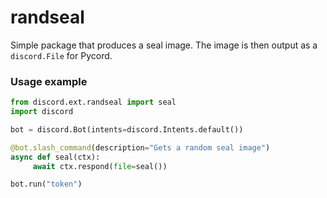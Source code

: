 # randseal
Simple package that produces a seal image. The image is then output as a `discord.File` for Pycord.

### Usage example
```py
from discord.ext.randseal import seal
import discord

bot = discord.Bot(intents=discord.Intents.default())

@bot.slash_command(description="Gets a random seal image")
async def seal(ctx):
     await ctx.respond(file=seal())

bot.run("token")
```
